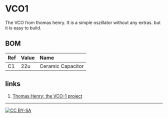 # VCO1

<!-- a href="https://spielhuus.github.io/elektrophon/lfo_schema._panel.jpg"><img src="https://spielhuus.github.io/elektrophon/lfo_schema._panel._tmb.jpg" height="128px"></img></a>
<a href="https://spielhuus.github.io/elektrophon/lfo_panel_back.jpg"><img src="https://spielhuus.github.io/elektrophon/lfo_panel_back_tmb.jpg" height="128px"></img></a>
<a href="https://spielhuus.github.io/elektrophon/lfo_schema.svg"><img src="https://spielhuus.github.io/elektrophon/lfo_schema_tmb.jpg" height="128px"></img></a>
<a href="https://spielhuus.github.io/elektrophon/lfo_stripboard.png"><img src="https://spielhuus.github.io/elektrophon/lfo_stripboard_tmb.jpg" height="128px"></img></a -->

The VCO from thomas henry. It is a simple oszillator without any extras. but it is easy to build. 

## BOM

|Ref|Value|Name|
|:---|:---|:---|
|C1|22u|Ceramic Capacitor|

## links

1) [Thomas Henry: the VCO-1 project](http://birthofasynth.com/Thomas_Henry/Pages/VCO-1.html)

---
[![CC BY-SA](https://licensebuttons.net/l/by-sa/3.0/88x31.png)](https://creativecommons.org/licenses/by-sa/4.0/)
